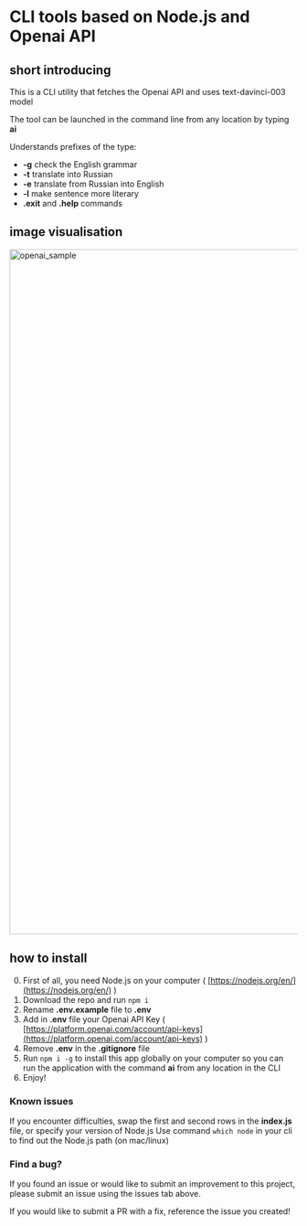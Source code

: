 # CLI tools based on Node.js and Openai API

## short introducing

This is a CLI utility that fetches the Openai API and uses text-davinci-003 model

The tool can be launched in the command line from any location by typing **ai**

Understands prefixes of the type:

- **-g** check the English grammar
- **-t** translate into Russian
- **-e** translate from Russian into English
- **-l** make sentence more literary
- **.exit** and **.help** commands

## image visualisation

<img width="1199" alt="openai_sample" src="https://user-images.githubusercontent.com/83927854/216793557-f2d1321f-0c0b-4dfa-86ac-0b11cb3ede9c.png">

## how to install

0. First of all, you need Node.js on your computer ( [https://nodejs.org/en/](https://nodejs.org/en/) )
1. Download the repo and run `npm i`
2. Rename **.env.example** file to **.env**
3. Add in **.env** file your Openai API Key ( [https://platform.openai.com/account/api-keys](https://platform.openai.com/account/api-keys) )
4. Remove **.env** in the **.gitignore** file
5. Run `npm i -g` to install this app globally on your computer so you can run the application with the command **ai** from any location in the CLI
6. Enjoy!

### Known issues

If you encounter difficulties, swap the first and second rows in the **index.js** file, or specify your version of Node.js
Use command `which node` in your cli to find out the Node.js path (on mac/linux)

### Find a bug?

If you found an issue or would like to submit an improvement to this project, please submit an issue using the issues tab above.

If you would like to submit a PR with a fix, reference the
issue you created!
